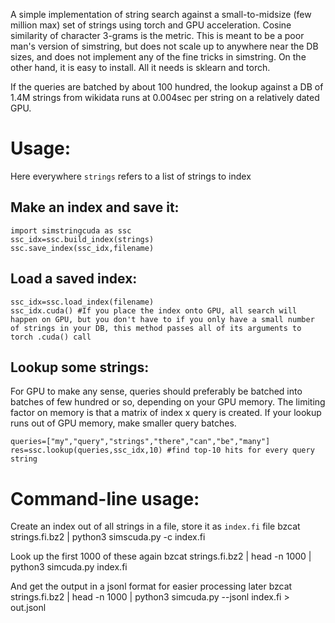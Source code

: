 A simple implementation of string search against a small-to-midsize (few million max) set of strings using torch and GPU acceleration. Cosine similarity of character 3-grams is the metric. This is meant to be a poor man's version of simstring, but does not scale up to anywhere near the DB sizes, and does not implement any of the fine tricks in simstring. On the other hand, it is easy to install. All it needs is sklearn and torch.

If the queries are batched by about 100 hundred, the lookup against a DB of 1.4M strings from wikidata runs at 0.004sec per string on a relatively dated GPU.

# Usage:

Here everywhere `strings` refers to a list of strings to index

## Make an index and save it:

    import simstringcuda as ssc
    ssc_idx=ssc.build_index(strings)
    ssc.save_index(ssc_idx,filename)

## Load a saved index:

    ssc_idx=ssc.load_index(filename)
    ssc_idx.cuda() #If you place the index onto GPU, all search will happen on GPU, but you don't have to if you only have a small number of strings in your DB, this method passes all of its arguments to torch .cuda() call

## Lookup some strings:

For GPU to make any sense, queries should preferably be batched into batches of few hundred or so, depending on your GPU memory. The limiting factor on memory is that a matrix of index x query is created. If your lookup runs out of GPU memory, make smaller query batches.

    queries=["my","query","strings","there","can","be","many"]
    res=ssc.lookup(queries,ssc_idx,10) #find top-10 hits for every query string


# Command-line usage:

Create an index out of all strings in a file, store it as `index.fi` file
    bzcat strings.fi.bz2 | python3 simscuda.py -c index.fi

Look up the first 1000 of these again
    bzcat strings.fi.bz2 | head -n 1000 | python3 simcuda.py index.fi


And get the output in a jsonl format for easier processing later
    bzcat strings.fi.bz2 | head -n 1000 | python3 simcuda.py --jsonl index.fi > out.jsonl

    
